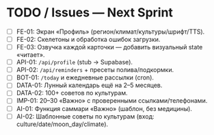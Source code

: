 # TODO / Issues — Next Sprint

- [ ] FE-01: Экран «Профиль» (регион/климат/культуры/шрифт/TTS).
- [ ] FE-02: Скелетоны и обработка ошибок загрузки.
- [ ] FE-03: Озвучка каждой карточки — добавить визуальный state «читает».
- [ ] API-01: `/api/profile` (stub → Supabase).
- [ ] API-02: `/api/reminders` + пресеты полива/подкормки.
- [ ] BOT-01: `/today` и ежедневные рассылки (cron).
- [ ] DATA-01: Лунный календарь ещё на 2–5 месяцев.
- [ ] DATA-02: 100+ советов по культурам.
- [ ] IMP-01: 20–30 «Важно» с проверенными ссылками/телефонами.
- [ ] AI-01: Функция саммари «Важно» (шаблон, без медицины).
- [ ] AI-02: Шаблонные советы по культурам (вход: culture/date/moon_day/climate).
